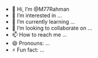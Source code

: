 - 👋 Hi, I’m @M77Rahman
- 👀 I’m interested in ...
- 🌱 I’m currently learning ...
- 💞️ I’m looking to collaborate on ...
- 📫 How to reach me ...
- 😄 Pronouns: ...
- ⚡ Fun fact: ...

<!---
M77Rahman/M77Rahman is a ✨ special ✨ repository because its `README.md` (this file) appears on your GitHub profile.
You can click the Preview link to take a look at your changes.
--->
